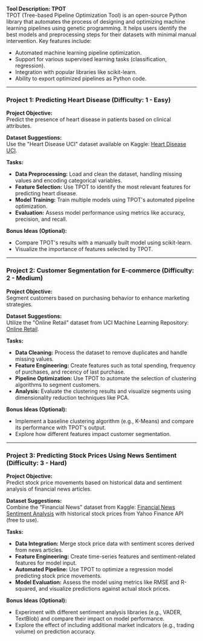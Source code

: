 **Tool Description: TPOT**  
TPOT (Tree-based Pipeline Optimization Tool) is an open-source Python library that automates the process of designing and optimizing machine learning pipelines using genetic programming. It helps users identify the best models and preprocessing steps for their datasets with minimal manual intervention. Key features include:
- Automated machine learning pipeline optimization.
- Support for various supervised learning tasks (classification, regression).
- Integration with popular libraries like scikit-learn.
- Ability to export optimized pipelines as Python code.

---

### Project 1: Predicting Heart Disease (Difficulty: 1 - Easy)

**Project Objective:**  
Predict the presence of heart disease in patients based on clinical attributes.

**Dataset Suggestions:**  
Use the "Heart Disease UCI" dataset available on Kaggle: [Heart Disease UCI](https://www.kaggle.com/ronitf/heart-disease-uci).

**Tasks:**
- **Data Preprocessing:** Load and clean the dataset, handling missing values and encoding categorical variables.
- **Feature Selection:** Use TPOT to identify the most relevant features for predicting heart disease.
- **Model Training:** Train multiple models using TPOT's automated pipeline optimization.
- **Evaluation:** Assess model performance using metrics like accuracy, precision, and recall.

**Bonus Ideas (Optional):**  
- Compare TPOT's results with a manually built model using scikit-learn.
- Visualize the importance of features selected by TPOT.

---

### Project 2: Customer Segmentation for E-commerce (Difficulty: 2 - Medium)

**Project Objective:**  
Segment customers based on purchasing behavior to enhance marketing strategies.

**Dataset Suggestions:**  
Utilize the "Online Retail" dataset from UCI Machine Learning Repository: [Online Retail](https://archive.ics.uci.edu/ml/datasets/Online+Retail).

**Tasks:**
- **Data Cleaning:** Process the dataset to remove duplicates and handle missing values.
- **Feature Engineering:** Create features such as total spending, frequency of purchases, and recency of last purchase.
- **Pipeline Optimization:** Use TPOT to automate the selection of clustering algorithms to segment customers.
- **Analysis:** Evaluate the clustering results and visualize segments using dimensionality reduction techniques like PCA.

**Bonus Ideas (Optional):**  
- Implement a baseline clustering algorithm (e.g., K-Means) and compare its performance with TPOT's output.
- Explore how different features impact customer segmentation.

---

### Project 3: Predicting Stock Prices Using News Sentiment (Difficulty: 3 - Hard)

**Project Objective:**  
Predict stock price movements based on historical data and sentiment analysis of financial news articles.

**Dataset Suggestions:**  
Combine the "Financial News" dataset from Kaggle: [Financial News Sentiment Analysis](https://www.kaggle.com/datasets/sbhatti/financial-news) with historical stock prices from Yahoo Finance API (free to use).

**Tasks:**
- **Data Integration:** Merge stock price data with sentiment scores derived from news articles.
- **Feature Engineering:** Create time-series features and sentiment-related features for model input.
- **Automated Pipeline:** Use TPOT to optimize a regression model predicting stock price movements.
- **Model Evaluation:** Assess the model using metrics like RMSE and R-squared, and visualize predictions against actual stock prices.

**Bonus Ideas (Optional):**  
- Experiment with different sentiment analysis libraries (e.g., VADER, TextBlob) and compare their impact on model performance.
- Explore the effect of including additional market indicators (e.g., trading volume) on prediction accuracy.

